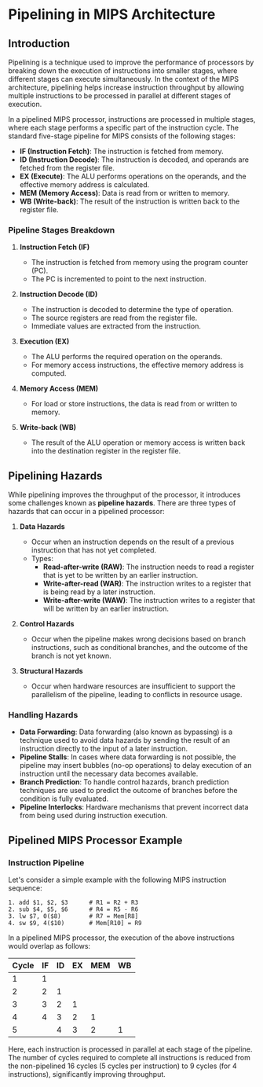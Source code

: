 # Pipelining in MIPS Architecture

## Introduction
Pipelining is a technique used to improve the performance of processors by breaking down the execution of instructions into smaller stages, where different stages can execute simultaneously. In the context of the MIPS architecture, pipelining helps increase instruction throughput by allowing multiple instructions to be processed in parallel at different stages of execution.

In a pipelined MIPS processor, instructions are processed in multiple stages, where each stage performs a specific part of the instruction cycle. The standard five-stage pipeline for MIPS consists of the following stages:

- **IF (Instruction Fetch)**: The instruction is fetched from memory.
- **ID (Instruction Decode)**: The instruction is decoded, and operands are fetched from the register file.
- **EX (Execute)**: The ALU performs operations on the operands, and the effective memory address is calculated.
- **MEM (Memory Access)**: Data is read from or written to memory.
- **WB (Write-back)**: The result of the instruction is written back to the register file.

### Pipeline Stages Breakdown

1. **Instruction Fetch (IF)**
   - The instruction is fetched from memory using the program counter (PC).
   - The PC is incremented to point to the next instruction.

2. **Instruction Decode (ID)**
   - The instruction is decoded to determine the type of operation.
   - The source registers are read from the register file.
   - Immediate values are extracted from the instruction.

3. **Execution (EX)**
   - The ALU performs the required operation on the operands.
   - For memory access instructions, the effective memory address is computed.
   
4. **Memory Access (MEM)**
   - For load or store instructions, the data is read from or written to memory.
   
5. **Write-back (WB)**
   - The result of the ALU operation or memory access is written back into the destination register in the register file.

## Pipelining Hazards
While pipelining improves the throughput of the processor, it introduces some challenges known as **pipeline hazards**. There are three types of hazards that can occur in a pipelined processor:

1. **Data Hazards**
   - Occur when an instruction depends on the result of a previous instruction that has not yet completed.
   - Types:
     - **Read-after-write (RAW)**: The instruction needs to read a register that is yet to be written by an earlier instruction.
     - **Write-after-read (WAR)**: The instruction writes to a register that is being read by a later instruction.
     - **Write-after-write (WAW)**: The instruction writes to a register that will be written by an earlier instruction.

2. **Control Hazards**
   - Occur when the pipeline makes wrong decisions based on branch instructions, such as conditional branches, and the outcome of the branch is not yet known.
   
3. **Structural Hazards**
   - Occur when hardware resources are insufficient to support the parallelism of the pipeline, leading to conflicts in resource usage.

### Handling Hazards

- **Data Forwarding**: Data forwarding (also known as bypassing) is a technique used to avoid data hazards by sending the result of an instruction directly to the input of a later instruction.
- **Pipeline Stalls**: In cases where data forwarding is not possible, the pipeline may insert bubbles (no-op operations) to delay execution of an instruction until the necessary data becomes available.
- **Branch Prediction**: To handle control hazards, branch prediction techniques are used to predict the outcome of branches before the condition is fully evaluated.
- **Pipeline Interlocks**: Hardware mechanisms that prevent incorrect data from being used during instruction execution.

## Pipelined MIPS Processor Example

### Instruction Pipeline

Let's consider a simple example with the following MIPS instruction sequence:

```assembly
1. add $1, $2, $3      # R1 = R2 + R3
2. sub $4, $5, $6      # R4 = R5 - R6
3. lw $7, 0($8)        # R7 = Mem[R8]
4. sw $9, 4($10)       # Mem[R10] = R9
```
In a pipelined MIPS processor, the execution of the above instructions would overlap as follows:

| Cycle | IF    | ID    | EX    | MEM   | WB    |
|-------|-------|-------|-------|-------|-------|
| 1     | 1     |       |       |       |       |
| 2     | 2     | 1     |       |       |       |
| 3     | 3     | 2     | 1     |       |       |
| 4     | 4     | 3     | 2     | 1     |       |
| 5     |       | 4     | 3     | 2     | 1     |

Here, each instruction is processed in parallel at each stage of the pipeline. The number of cycles required to complete all instructions is reduced from the non-pipelined 16 cycles (5 cycles per instruction) to 9 cycles (for 4 instructions), significantly improving throughput.
